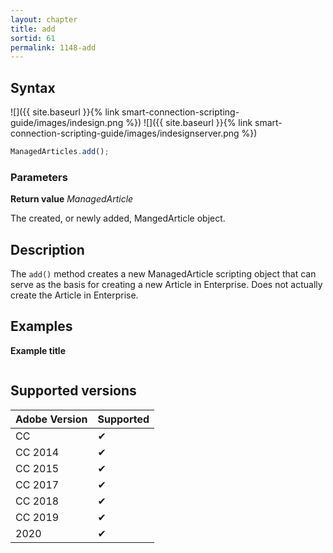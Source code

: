 ```yaml
---
layout: chapter
title: add
sortid: 61
permalink: 1148-add
---
```

## Syntax

![]({{ site.baseurl }}{% link smart-connection-scripting-guide/images/indesign.png %}) ![]({{ site.baseurl }}{% link smart-connection-scripting-guide/images/indesignserver.png %})
```javascript
ManagedArticles.add();
```

### Parameters

**Return value** *ManagedArticle*

The created, or newly added, MangedArticle object.

## Description

The `add()` method creates a new ManagedArticle scripting object that can serve as the basis for creating a new Article in Enterprise.
Does not actually create the Article in Enterprise.

## Examples

**Example title**

```javascript

```

## Supported versions

| Adobe Version | Supported |
|---------------|---------|
| CC            | ✔       |
| CC 2014       | ✔       |
| CC 2015       | ✔       |
| CC 2017       | ✔       |
| CC 2018       | ✔       |
| CC 2019       | ✔       |
| 2020          | ✔       |